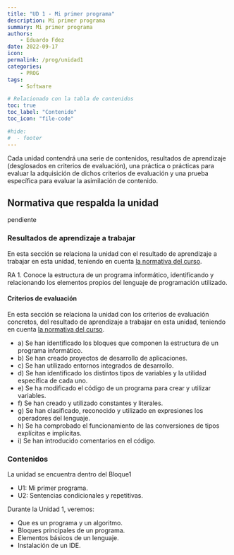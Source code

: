 ```yaml
---
title: "UD 1 - Mi primer programa"
description: Mi primer programa
summary: Mi primer programa
authors:
    - Eduardo Fdez
date: 2022-09-17
icon: 
permalink: /prog/unidad1
categories:
    - PROG
tags:
    - Software

# Relacionado con la tabla de contenidos
toc: true
toc_label: "Contenido"
toc_icon: "file-code"

#hide:
#  - footer
---
```


Cada unidad contendrá una serie de contenidos, resultados de aprendizaje (desglosados en criterios de evaluación), una práctica o prácticas para evaluar la adquisición de dichos criterios de evaluación y una prueba específica para evaluar la asimilación de contenido.

## Normativa que respalda la unidad

pendiente

### Resultados de aprendizaje a trabajar

En esta sección se relaciona la unidad con el resultado de aprendizaje a trabajar en esta unidad, teniendo en cuenta [la normativa del curso](https://www.todofp.es/dam/jcr:c198771c-775e-469b-936f-5f5ef6af165a/andtsdesarrollo-aplicaciones-web-pdf.pdf).

RA 1. Conoce la estructura de un programa informático, identificando y relacionando los elementos propios del lenguaje de programación utilizado.

#### Criterios de evaluación

En esta sección se relaciona la unidad con los criterios de evaluación concretos, del resultado de aprendizaje a trabajar en esta unidad, teniendo en cuenta [la normativa del curso](https://www.boe.es/diario_boe/txt.php?id=BOE-A-2020-4963).

* a) Se han identificado los bloques que componen la estructura de un programa informático.
* b) Se han creado proyectos de desarrollo de aplicaciones.
* c) Se han utilizado entornos integrados de desarrollo.
* d) Se han identificado los distintos tipos de variables y la utilidad específica de cada uno.
* e) Se ha modificado el código de un programa para crear y utilizar variables.
* f) Se han creado y utilizado constantes y literales.
* g) Se han clasificado, reconocido y utilizado en expresiones los operadores del lenguaje.
* h) Se ha comprobado el funcionamiento de las conversiones de tipos explícitas e implícitas.
* i) Se han introducido comentarios en el código. 

### Contenidos
  
La unidad se encuentra dentro del Bloque1  
  
* U1: Mi primer programa.  
* U2: Sentencias condicionales y repetitivas.    
  
  
Durante la Unidad 1, veremos:  
  
* Que es un programa y un algoritmo.  
* Bloques principales de un programa.  
* Elementos básicos de un lenguaje.  
* Instalación de un IDE.  



